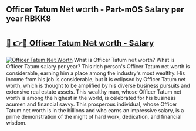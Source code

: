 ## Officer Tatum N𝚎t w𝚘rth - Part-mOS S𝚊lary per year RBKK8

# <h2><a href="http://gc10a6q.nevu.top/?p=Officer+Tatum">🔗 👉🔴 Officer Tatum N𝚎t w𝚘rth - S𝚊lary</a></h2>

[![Officer Tatum N𝚎t W𝚘rth](https://i.imgur.com/Oavwk0R.jpeg)](http://gc10a6q.nevu.top/?p=Officer+Tatum)
What is Officer Tatum n𝚎t w𝚘rth? What is Officer Tatum s𝚊lary per year?
This rich person's Officer Tatum net worth is considerable, earning him a place among the industry's most wealthy. His income from his job is considerable, but it is eclipsed by Officer Tatum net worth, which is thought to be amplified by his diverse business pursuits and extensive real estate assets. This wealthy man, whose Officer Tatum net worth is among the highest in the world, is celebrated for his business acumen and financial savvy. This prosperous individual, whose Officer Tatum net worth is in the billions and who earns an impressive salary, is a prime demonstration of the might of hard work, dedication, and financial wisdom.
